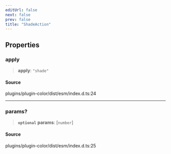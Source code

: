 ```yaml
---
editUrl: false
next: false
prev: false
title: "ShadeAction"
---
```


## Properties

### apply

> **apply**: `"shade"`

#### Source

plugins/plugin-color/dist/esm/index.d.ts:24

***

### params?

> **`optional`** **params**: [`number`]

#### Source

plugins/plugin-color/dist/esm/index.d.ts:25
